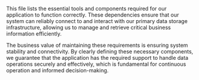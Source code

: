 This file lists the essential tools and components required for our application to function correctly. These dependencies ensure that our system can reliably connect to and interact with our primary data storage infrastructure, allowing us to manage and retrieve critical business information efficiently.

The business value of maintaining these requirements is ensuring system stability and connectivity. By clearly defining these necessary components, we guarantee that the application has the required support to handle data operations securely and effectively, which is fundamental for continuous operation and informed decision-making.